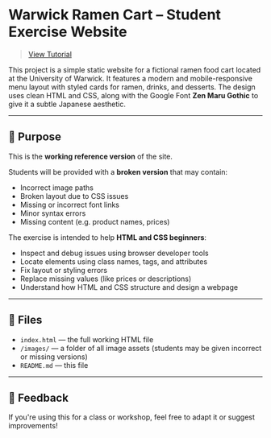 # Warwick Ramen Cart – Student Exercise Website

> [View Tutorial](https://jordan-bruno.github.io/html-css-warwick-ramen-cart/)

This project is a simple static website for a fictional ramen food cart located at the University of Warwick. It features a modern and mobile-responsive menu layout with styled cards for ramen, drinks, and desserts. The design uses clean HTML and CSS, along with the Google Font **Zen Maru Gothic** to give it a subtle Japanese aesthetic.

---

## 🎯 Purpose

This is the **working reference version** of the site.

Students will be provided with a **broken version** that may contain:

- Incorrect image paths
- Broken layout due to CSS issues
- Missing or incorrect font links
- Minor syntax errors
- Missing content (e.g. product names, prices)

The exercise is intended to help **HTML and CSS beginners**:

- Inspect and debug issues using browser developer tools
- Locate elements using class names, tags, and attributes
- Fix layout or styling errors
- Replace missing values (like prices or descriptions)
- Understand how HTML and CSS structure and design a webpage

---

## 📁 Files

- `index.html` — the full working HTML file
- `/images/` — a folder of all image assets (students may be given incorrect or missing versions)
- `README.md` — this file

---

## 💬 Feedback

If you're using this for a class or workshop, feel free to adapt it or suggest improvements!
